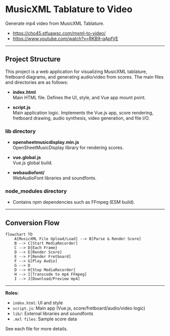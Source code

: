 MusicXML Tablature to Video
===========================

Generate mp4 video from MusicXML Tablature.

* https://cho45.stfuawsc.com/mxml-to-video/
* https://www.youtube.com/watch?v=RKB9-qApfVE

---

## Project Structure

This project is a web application for visualizing MusicXML tablature, fretboard diagrams, and generating audio/video from scores. The main files and directories are as follows:

- **index.html**  
  Main HTML file. Defines the UI, style, and Vue app mount point.

- **script.js**  
  Main application logic. Implements the Vue.js app, score rendering, fretboard drawing, audio synthesis, video generation, and file I/O.

### lib directory

- **opensheetmusicdisplay.min.js**  
  OpenSheetMusicDisplay library for rendering scores.

- **vue.global.js**  
  Vue.js global build.

- **webaudiofont/**  
  WebAudioFont libraries and soundfonts.

### node_modules directory

- Contains npm dependencies such as FFmpeg (ESM build).

---

## Conversion Flow

```mermaid
flowchart TD
    A[MusicXML File Upload/Load] --> B[Parse & Render Score]
    B --> C[Start MediaRecorder]
    C --> D{Each Frame}
    D --> E[Render Score]
    E --> F[Render Fretboard]
    F --> G[Play Audio]
    G --> D
    D --> H[Stop MediaRecorder]
    H --> I[Transcode to mp4 FFmpeg]
    I --> J[Download/Preview mp4]
```

---

**Roles:**

- `index.html`: UI and style
- `script.js`: Main app (Vue.js, score/fretboard/audio/video logic)
- `lib/`: External libraries and soundfonts
- `.mxl files`: Sample score data

See each file for more details.
